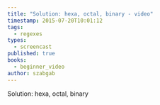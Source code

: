 ```yaml
---
title: "Solution: hexa, octal, binary - video"
timestamp: 2015-07-20T10:01:12
tags:
  - regexes
types:
  - screencast
published: true
books:
  - beginner_video
author: szabgab
---
```



Solution: hexa, octal, binary


<slidecast file="beginner-perl/solution-hexa-octal-binary" youtube="icidRy3kiFQ" />
